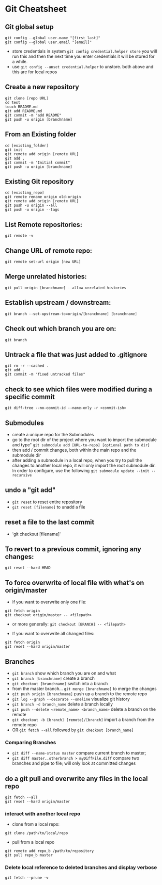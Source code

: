 # Git Cheatsheet

## Git global setup
```
git config --global user.name "[first last]"
git config --global user.email "[email]"
```
- store credentials in system `git config credential.helper store` you will run this and then the next time you enter credentials it will be stored for a while.
- use `git config --unset credential.helper` to unstore. both above and this are for local repos
## Create a new repository
```
git clone [repo URL]
cd test
touch README.md
git add README.md
git commit -m "add README"
git push -u origin [branchname]
```

## From an Existing folder
```
cd [existing_folder]
git init
git remote add origin [remote URL]
git add .
git commit -m "Initial commit"
git push -u origin [branchname]
```

## Existing Git repository
```
cd [existing_repo]
git remote rename origin old-origin
git remote add origin [remote URL]
git push -u origin --all
git push -u origin --tags
```

## List Remote repositories:
```
git remote -v
```

## Change URL of remote repo:
```
git remote set-url origin [new URL]
```

## Merge unrelated histories:
```
git pull origin [branchname] --allow-unrelated-histories
```

## Establish upstream / downstream:
```
git branch --set-upstream-to=origin/[branchname] [branchname]
```


## Check out which branch you are on:
```
git branch
```

## Untrack a file that was just added to .gitignore
```
git rm -r --cached .
git add .
git commit -m "fixed untracked files"
```

## check to see which files were modified during a specific commit
```
git diff-tree --no-commit-id --name-only -r <commit-ish>
```

## Submodules
- create a unique repo for the Submodules
- go to the root dir of the project where you want to import the submodule and type" `git submodule add [URL-to-repo] [optional path to dir]`
- then add / commit changes, both within the main repo and the submodule dir
- after adding a submodule in a local repo, when you try to pull the changes to another local repo, it will only import the root submodule dir. In order to configure, use the following `git submodule update --init --recursive`

## undo a "git add"
- `git reset` to reset entire repository
- `git reset [filename]` to unadd a file

## reset a file to the last commit
- 'git checkout [filename]'

## To revert to a previous commit, ignoring any changes:
`git reset --hard HEAD`

## To force overwrite of local file with what's on origin/master
- If you want to overwrite only one file:
```
git fetch origin
git checkout origin/master -- <filepath>
```
- or more generally:
`git checkout [BRANCH] -- <filepath>`

- If you want to overwrite all changed files:
```
git fetch origin
git reset --hard origin/master
```

## Branches
- `git branch` show which branch you are on and what 
- `git branch [branchname]` create a branch
- `git checkout [branchname]` switch into a branch
- from the master branch... `git merge [branchname]` to merge the changes
- `git push origin [branchname]` push up a branch to the remote repo
- `git log --graph --decorate --oneline` visualize git history
- `git branch -d branch_name` delete a branch locally
- `git push --delete <remote_name> <branch_name>` delete a branch on the remote
- `git checkout -b [branch] [remote]/[branch]` import a branch from the remote repo
- OR `git fetch --all` followed by `git checkout [branch_name]` 

### Comparing Branches
- `git diff --name-status master` compare current branch to master;
- `git diff master..otherbranch > myDiffFile.diff` compare two branches and pipe to file; will only look at committed changes

## do a git pull and overwrite any files in the local repo
```
git fetch --all
git reset --hard origin/master
```

### interact with another local repo
- clone from a local repo:
```
git clone /path/to/local/repo
```
- pull from a local repo
```
git remote add repo_b /path/to/repository
git pull repo_b master
```

### Delete local reference to deleted branches and display verbose
```
git fetch --prune -v
```
